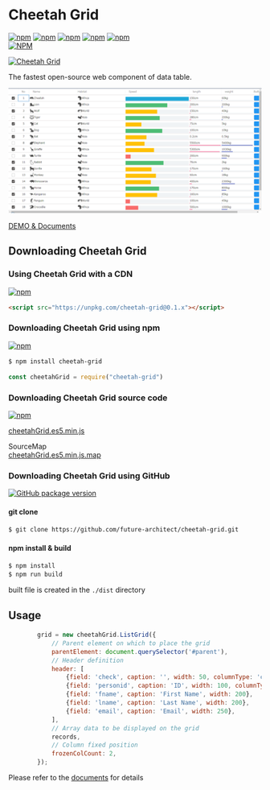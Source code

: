 # Cheetah Grid

[![npm](https://img.shields.io/npm/l/cheetah-grid.svg)](https://www.npmjs.com/package/cheetah-grid)
[![npm](https://img.shields.io/npm/v/cheetah-grid.svg)](https://www.npmjs.com/package/cheetah-grid)
[![npm](https://img.shields.io/npm/dm/cheetah-grid.svg)](https://www.npmjs.com/package/cheetah-grid)
[![npm](https://img.shields.io/npm/dy/cheetah-grid.svg)](https://www.npmjs.com/package/cheetah-grid)
[![npm](https://img.shields.io/npm/dt/cheetah-grid.svg)](https://www.npmjs.com/package/cheetah-grid)  
[![NPM](https://nodei.co/npm/cheetah-grid.png?downloads=true&stars=true)](https://www.npmjs.com/package/cheetah-grid)

[![Cheetah Grid](https://future-architect.github.io/cheetah-grid/logo.png)](https://future-architect.github.io/cheetah-grid/)  

The fastest open-source web component of data table.

[![capture.png](https://github.com/future-architect/cheetah-grid/raw/master/images/capture.png)](https://future-architect.github.io/cheetah-grid/)

[DEMO & Documents](https://future-architect.github.io/cheetah-grid/)

## Downloading Cheetah Grid 

### Using Cheetah Grid with a CDN
[![npm](https://img.shields.io/npm/v/cheetah-grid.svg)](https://www.npmjs.com/package/cheetah-grid)

```html
<script src="https://unpkg.com/cheetah-grid@0.1.x"></script>
```

### Downloading Cheetah Grid using npm
[![npm](https://img.shields.io/npm/v/cheetah-grid.svg)](https://www.npmjs.com/package/cheetah-grid)

```sh
$ npm install cheetah-grid
```

```js
const cheetahGrid = require("cheetah-grid")
```

### Downloading Cheetah Grid source code
[![npm](https://img.shields.io/npm/v/cheetah-grid.svg)](https://www.npmjs.com/package/cheetah-grid)

[cheetahGrid.es5.min.js](https://unpkg.com/cheetah-grid@0.1.x/dist/cheetahGrid.es5.min.js)  

SourceMap  
[cheetahGrid.es5.min.js.map](https://unpkg.com/cheetah-grid@0.1.x/dist/cheetahGrid.es5.min.js.map)  


### Downloading Cheetah Grid using GitHub
[![GitHub package version](https://img.shields.io/github/package-json/v/future-architect/cheetah-grid.svg)](https://github.com/future-architect/cheetah-grid)

#### git clone
```bash
$ git clone https://github.com/future-architect/cheetah-grid.git
```

#### npm install & build
```bash
$ npm install
$ npm run build
```

built file is created in the `./dist` directory

## Usage

```js
        grid = new cheetahGrid.ListGrid({
            // Parent element on which to place the grid
            parentElement: document.querySelector('#parent'),
            // Header definition
            header: [
                {field: 'check', caption: '', width: 50, columnType: 'check', action: 'check'},
                {field: 'personid', caption: 'ID', width: 100, columnType: 'center'},
                {field: 'fname', caption: 'First Name', width: 200},
                {field: 'lname', caption: 'Last Name', width: 200},
                {field: 'email', caption: 'Email', width: 250},
            ],
            // Array data to be displayed on the grid
            records,
            // Column fixed position
            frozenColCount: 2,
        });
```

Please refer to the [documents](https://future-architect.github.io/cheetah-grid/) for details

